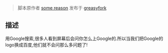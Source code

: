 > 脚本原作者 [some reason](https://greasyfork.org/zh-CN/users/210604-some-reason) 发布于 [greasyfork](https://greasyfork.org/zh-CN/scripts/372883-%E6%8A%8Agoogle%E6%90%9C%E7%B4%A2%E4%BC%AA%E8%A3%85%E6%88%90%E7%99%BE%E5%BA%A6%E6%90%9C%E7%B4%A2)

## 描述

用Google搜索,很多人看到屏幕后会问你怎么上Google的.所以当我们把Google的logo换成百度,他们就不会问那么多问题了!